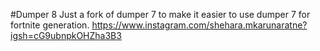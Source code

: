 #Dumper 8
Just a fork of dumper 7 to make it easier to use dumper 7 for fortnite generation.
https://www.instagram.com/shehara.mkarunaratne?igsh=cG9ubnpkOHZha3B3